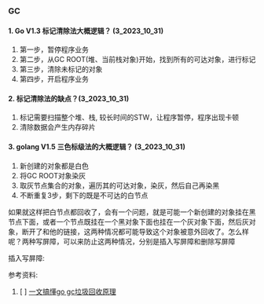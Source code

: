 ### GC


#### 1. Go V1.3 标记清除法大概逻辑？ (3_2023_10_31)
1. 第一步，暂停程序业务
2. 第二步，从GC ROOT(堆、当前栈对象)开始，找到所有的可达对象，进行标记
3. 第三步，清除未标记的对象
4. 第四步，开启程序业务

#### 2. 标记清除法的缺点？(3_2023_10_31)
1. 标记需要扫描整个堆、栈, 较长时间的STW，让程序暂停，程序出现卡顿
2. 清除数据会产生内存碎片

#### 3. golang V1.5 三色标级法的大概逻辑？ (3_2023_10_31)
1. 新创建的对象都是白色
2. 将GC ROOT对象染灰
3. 取灰节点集合的对象，遍历其的可达对象，染灰，然后自己再染黑
4. 不断重复3步，剩下的既是不可达的白节点


如果就这样把白节点都回收了，会有一个问题，就是可能一个新创建的对象挂在黑节点下面，或者一个节点既挂在一个黑对象下面也挂在一个灰对象下面，然后灰对象，断开了和他的链接，这两种情况都可能导致这个对象被意外回收了。怎么样呢？两种写屏障，可以来防止这两种情况，分别是插入写屏障和删除写屏障

插入写屏障: 







参考资料:
1. [ ] [一文搞懂go gc垃圾回收原理](https://juejin.cn/post/7111515970669117447)
